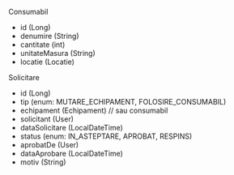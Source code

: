 
Consumabil
- id (Long)
- denumire (String)
- cantitate (int)
- unitateMasura (String)
- locatie (Locatie)

 Solicitare
- id (Long)
- tip (enum: MUTARE_ECHIPAMENT, FOLOSIRE_CONSUMABIL)
- echipament (Echipament) // sau consumabil
- solicitant (User)
- dataSolicitare (LocalDateTime)
- status (enum: IN_ASTEPTARE, APROBAT, RESPINS)
- aprobatDe (User)
- dataAprobare (LocalDateTime)
- motiv (String)
